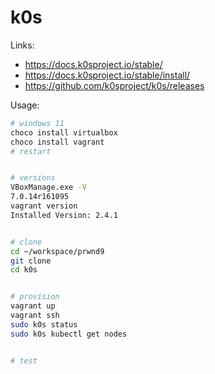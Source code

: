 # k0s

Links:
- https://docs.k0sproject.io/stable/
- https://docs.k0sproject.io/stable/install/
- https://github.com/k0sproject/k0s/releases

Usage:
```bash
# windows 11 
choco install virtualbox
choco install vagrant
# restart


# versions
VBoxManage.exe -V
7.0.14r161095
vagrant version
Installed Version: 2.4.1


# clone
cd ~/workspace/prwnd9
git clone
cd k0s


# provision
vagrant up
vagrant ssh
sudo k0s status
sudo k0s kubectl get nodes


# test
```
